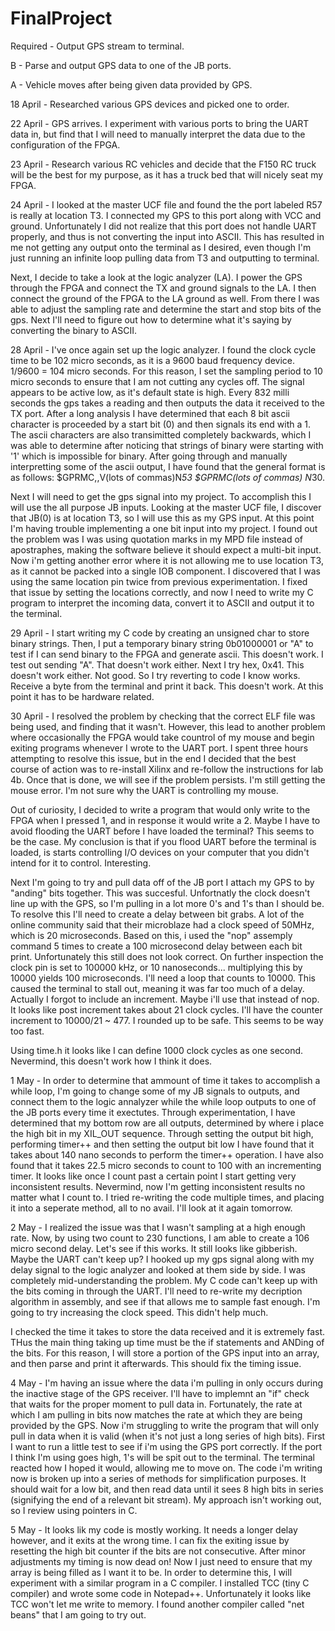 FinalProject
============


Required - Output GPS stream to terminal.

B - Parse and output GPS data to one of the JB ports.

A - Vehicle moves after being given data provided by GPS.

18 April - Researched various GPS devices and picked one to order.

22 April - GPS arrives. I experiment with various ports to bring the UART data in, but find that I will need to manually interpret the data due to the configuration of the FPGA.

23 April - Research various RC vehicles and decide that the F150 RC truck will be the best for my purpose, as it has a truck bed that will nicely seat my FPGA.

24 April - I looked at the master UCF file and found the the port labeled R57 is really at location T3. I connected my GPS to this port along with VCC and ground. Unfortunately I did not realize that this port does not handle UART properly, and thus is not converting the input into ASCII. This has resulted in me not getting any output onto the terminal as I desired, even though I'm just running an infinite loop pulling data from T3 and outputting to terminal.

Next, I decide to take a look at the logic analyzer (LA). I power the GPS through the FPGA and connect the TX and ground signals to the LA. I then connect the ground of the FPGA to the LA ground as well. From there I was able to adjust the sampling rate and determine the start and stop bits of the gps. Next I'll need to figure out how to determine what it's saying by converting the binary to ASCII.

28 April - I've once again set up the logic analyzer. I found the clock cycle time to be 102 micro seconds, as it is a 9600 baud frequency device. 1/9600 = 104 micro seconds. For this reason, I set the sampling period to 10 micro seconds to ensure that I am not cutting any cycles off. The signal appears to be active low, as it's default state is high. Every 832 milli seconds the gps takes a reading and then outputs the data it received to the TX port. After a long analysis I have determined that each 8 bit ascii character is proceeded by a start bit (0) and then signals its end with a 1. The ascii characters are also transimitted completely backwards, which I was able to determine after noticing that strings of binary were starting with '1' which is impossible for binary. After going through and manually interpretting some of the ascii output, I have found that the general format is as follows: $GPRMC,,V(lots of commas)N*53  $GPRMC(lots of commas) N*30. 

Next I will need to get the gps signal into my project. To accomplish this I will use the all purpose JB inputs. Looking at the master UCF file, I discover that JB(0) is at location T3, so I will use this as my GPS input. At this point I'm having trouble implementing a one bit input into my project. I found out the problem was I was using quotation marks in my MPD file instead of apostraphes, making the software believe it should expect a multi-bit input. Now i'm getting another error where it is not allowing me to use location T3, as it cannot be packed into a single IOB component. I discovered that I was using the same location pin twice from previous experimentation. I fixed that issue by setting the locations correctly, and now I need to write my C program to interpret the incoming data, convert it to ASCII and output it to the terminal.

29 April - I start writing my C code by creating an unsigned char to store binary strings. Then, I put a temporary binary string 0b01000001 or "A" to test if I can send binary to the FPGA and generate ascii. This doesn't work. I test out sending "A". That doesn't work either. Next I try hex, 0x41. This doesn't work either. Not good. So I try reverting to code I know works. Receive a byte from the terminal and print it back. This doesn't work. At this point it has to be hardware related. 

30 April - I resolved the problem by checking that the correct ELF file was being used, and finding that it wasn't. However, this lead to another problem where occasionally the FPGA would take countrol of my mouse and begin exiting programs whenever I wrote to the UART port. I spent three hours attempting to resolve this issue, but in the end I decided that the best course of action was to re-install Xilinx and re-follow the instructions for lab 4b. Once that is done, we will see if the problem persists. I'm still getting the mouse error. I'm not sure why the UART is controlling my mouse.

Out of curiosity, I decided to write a program that would only write to the FPGA when I pressed 1, and in response it would write a 2. Maybe I have to avoid flooding the UART before I have loaded the terminal? This seems to be the case. My conclusion is that if you flood UART before the terminal is loaded, is starts controlling I/O devices on your computer that you didn't intend for it to control. Interesting.

Next I'm going to try and pull data off of the JB port I attach my GPS to by "anding" bits together. This was succesful. Unfortnatly the clock doesn't line up with the GPS, so I'm pulling in a lot more 0's and 1's than I should be. To resolve this I'll need to create a delay between bit grabs. A lot of the online community said that their microblaze had a clock speed of 50MHz, which is 20 microseconds. Based on this, i used the "nop" assemply command 5 times to create a 100 microsecond delay between each bit print. Unfortunately this still does not look correct. On further inspection the clock pin is set to 100000 kHz, or 10 nanoseconds... multiplying this by 10000 yields 100 microseconds. I'll need a loop that counts to 10000. This caused the terminal to stall out, meaning it was far too much of a delay. Actually I forgot to include an increment. Maybe i'll use that instead of nop. It looks like post increment takes about 21 clock cycles. I'll have the counter increment to 10000/21 ~ 477. I rounded up to be safe. This seems to be way too fast.

Using time.h it looks like I can define 1000 clock cycles as one second. Nevermind, this doesn't work how I think it does.

1 May - In order to determine that ammount of time it takes to accomplish a while loop, I'm going to change some of my JB signals to outputs, and connect them to the logic annalyzer while the while loop outputs to one of the JB ports every time it exectutes. Through experimentation, I have determined that my bottom row are all outputs, determined by where i place the high bit in my XIL_OUT sequence. Through setting the output bit high, performing timer++ and then setting the output bit low I have found that it takes about 140 nano seconds to perform the timer++ operation. I have also found that it takes 22.5 micro seconds to count to 100 with an incrementing timer. It looks like once I count past a certain point I start getting very inconsistent results. Nevermind, now I'm getting inconsistent results no matter what I count to. I tried re-writing the code multiple times, and placing it into a seperate method, all to no avail. I'll look at it again tomorrow.

2 May - I realized the issue was that I wasn't sampling at a high enough rate. Now, by using two count to 230 functions, I am able to create a 106 micro second delay. Let's see if this works. It still looks like gibberish. Maybe the UART can't keep up? I hooked up my gps signal along with my delay signal to the logic analyzer and looked at them side by side. I was completely mid-understanding the problem. My C code can't keep up with the bits coming in through the UART. I'll need to re-write my decription algorithm in assembly, and see if that allows me to sample fast enough. I'm going to try increasing the clock speed. This didn't help much.

I checked the time it takes to store the data received and it is extremely fast. THus the main thing taking up time must be the if statements and ANDing of the bits. For this reason, I will store a portion of the GPS input into an array, and then parse and print it afterwards. This should fix the timing issue.

4 May - I'm having an issue where the data i'm pulling in only occurs during the inactive stage of the GPS receiver. I'll have to implemnt an "if" check that waits for the proper moment to pull data in. Fortunately, the rate at which I am pulling in bits now matches the rate at which they are being provided by the GPS. Now i'm struggling to write the program that will only pull in data when it is valid (when it's not just a long series of high bits). First I want to run a little test to see if i'm using the GPS port correctly. If the port I think I'm using goes high, 1's will be spit out to the terminal. The terminal reacted how I hoped it would, allowing me to move on. The code i'm writing now is broken up into a series of methods for simplification purposes. It should wait for a low bit, and then read data until it sees 8 high bits in series (signifying the end of a relevant bit stream). My approach isn't working out, so I review using pointers in C.

5 May - It looks lik my code is mostly working. It needs a longer delay however, and it exits at the wrong time. I can fix the exiting issue by resetting the high bit counter if the bits are not consecutive. After minor adjustments my timing is now dead on! Now I just need to ensure that my array is being filled as I want it to be. In order to determine this, I will experiment with a similar program in a C compiler. I installed TCC (tiny C compiler) and wrote some code in Notepad++. Unfortunately it looks like TCC won't let me write to memory. I found another compiler called "net beans" that I am going to try out.
